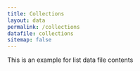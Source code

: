 ```yaml
---
title: Collections
layout: data
permalink: /collections
datafile: collections
sitemap: false
---
```


This is an example for list data file contents
